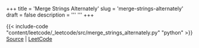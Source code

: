 +++
title = 'Merge Strings Alternately'
slug = 'merge-strings-alternately'
draft = false
description =  '''
'''
+++

{{< include-code "content/leetcode/_leetcode/src/merge_strings_alternately.py" "python" >}}
[Source](https://github.com/grind-rip/leetcode/blob/master/src/merge_strings_alternately.py) | [LeetCode](https://leetcode.com/problems/merge-strings-alternately/)
